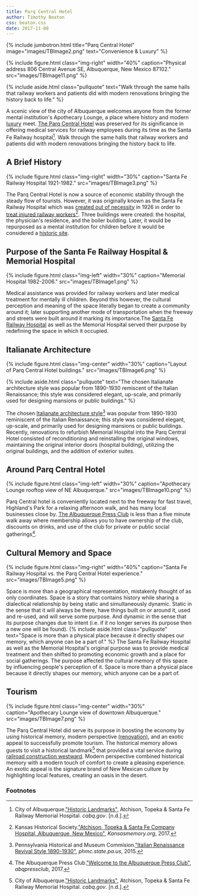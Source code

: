 ```yaml
---
title: Parq Central Hotel
author: Timothy Beaton
css: beaton.css
date: 2017-11-08
---
```


{% include jumbotron.html
title="Parq Central Hotel"
image="images/TBImage2.png"
text="Convenience & Luxury"
%}


{% include figure.html
  class="img-right"
  width="40%"
  caption="Physical address 806 Central Avenue SE, Albuquerque, New Mexico 87102."
  src="images/TBImage11.png"
%}
 
 {% include aside.html
  class="pullquote"
  text="Walk through the same halls that railway workers and patients did with modern renovations bringing the history back to life."
  %}
  
A scenic view of the city of Albuquerque welcomes  anyone from the former mental institution's Apothecary Lounge, a place where history and modern [luxury](http://www.hvlinteriors.com/single_gallery_HPC.html#.WfEJFBOPIlU) meet. [The Parq Central Hotel](http://hotelparqcentral.com) was preserved for its significance in offering medical services for railway employees during its time as the Santa Fe Railway hospital[^Preservation].
Walk through the same halls that railway workers and patients did with modern renovations bringing the history back to life.
  
## A Brief History

{% include figure.html
  class="img-right"
  width="30%"
  caption="Santa Fe Railway Hospital 1921-1982."
  src="images/TBImage3.png"
%}

The Parq Central Hotel is now a source of economic stability through the steady flow of tourists. However, it was originally known as the Santa Fe Railway Hospital which was [created out of necessity](https://web.stanford.edu/group/spatialhistory/cgi-bin/site/pub.php?id=65) in 1926 in order to [treat injured railway workers](http://www.kansasmemory.org/item/227818)[^Injured-workers]. Three buildings were created: the hospital, the physician's residence, and the boiler building. Later, it would be repurposed as a mental institution for children before it would be considered a [historic site](https://www.cabq.gov/planning/boards-commissions/landmarks-urban-conservation-commission/historic-landmarks).




## Purpose of the Santa Fe Railway Hospital & Memorial Hospital

{% include figure.html
  class="img-left"
  width="30%"
  caption="Memorial Hospital 1982-2006."
  src="images/TBImage1.png"
%}

Medical assistance was provided for railway workers and later medical treatment for mentally ill children. Beyond this however, the cultural perception and meaning of the space literally began to create a community around it; later supporting another mode of transportation when the freeway and streets were built around it marking its importance.The [Santa Fe Railway Hospital](http://www.bbc.com/travel/story/20130520-a-hospital-turned-hotel-in-new-mexico) as well as the Memorial Hospital served their purpose by redefining the space in which it occupied.




## Italianate Architecture

{% include figure.html
  class="img-center"
  width="30%"
  caption="Layout of Parq Central Hotel buildings."
  src="images/TBImage6.png"
%}

{% include aside.html
  class="pullquote"
  text="The chosen Italianate architecture style was popular from 1890-1930 remiscent of the Italian Renaissance; this style was considered elegant, up-scale, and primarily used for designing mansions or public buildings."
  %}
  
The chosen [Italianate architecture style](http://www.phmc.state.pa.us/portal/communities/architecture/styles/late-19th-century-revival.html)[^Italianate] was popular from 1890-1930 reminiscent of the Italian Renaissance; this style was considered elegant, up-scale, and primarily used for designing mansions or public buildings. Recently, renovations to refurbish Memorial Hospital into the Parq Central Hotel consisted of reconditioning and reinstalling the original windows, maintaining the original interior doors (hospital building), utilizing the original buildings, and the addition of exterior suites.

## Around Parq Central Hotel

{% include figure.html
  class="img-left"
  width="30%"
  caption="Apothecary Lounge rooftop view of NE Albuquerque."
  src="images/TBImage10.png"
%}
  
Parq Central hotel is conveniently located next to the freeway for fast travel, Highland's Park for a relaxing afternoon walk, and has many local businesses close by. [The Albuquerque Press Club](http://www.abqpressclub.com) is less than a five minute walk away where membership allows you to have ownership of the club, discounts on drinks, and use of the club for private or public social gatherings[^Alb-press-club].

## Cultural Memory and Space

{% include figure.html
  class="img-right"
  width="40%"
  caption="Santa Fe Railway Hospital vs. the Parq Central Hotel experience."
  src="images/TBImage5.png"
%}

Space is more than a geographical representation, mistakenly thought of as only coordinates. Space is a story that contains history while sharing a dialectical relationship by being static and simultaneously dynamic. Static in the sense that it will always be there, have things built on or around it, used and re-used, and will serve some purpose. And dynamic in the sense that its purpose changes due to intent (i.e. if it no longer serves its purpose then a new one will be found).
{% include aside.html
  class="pullquote"
  text="Space is more than a physical place because it directly shapes our memory, which anyone can be a part of."
  %}
The Santa Fe Railway Hospital as well as the Memorial Hospital's original purpose was to provide medical treatment and then shifted to promoting economic growth and a place for social gatherings. The purpose affected the cultural memory of this space by influencing people's perception of it. Space is more than a physical place because it directly shapes our memory, which anyone can be a part of.

## Tourism

{% include figure.html
  class="img-center"
  width="30%"
  caption="Apothecary Lounge view of downtown Albuquerque."
  src="images/TBImage7.png"
%}

The Parq Central Hotel did serve its purpose in boosting the economy by using historical memory, modern perspective [(renovation)](http://www.studioswarch.com/clone-hotel-parq-central), and an exotic appeal to successfully promote tourism. The historical memory allows guests to visit a historical landmark[^Landmark] that provided a vital service during [railroad construction westward](http://www.downtownacd.org/wp-content/uploads/2013/08/Central-Downtown-History-Architecture-.pdf). Modern perspective combined historical memory with a modern touch of comfort to create a pleasing experience. An exotic appeal is the signature brand of New Mexican culture by highlighting local features, creating an oasis in the desert.

### Footnotes

[^Preservation]: City of Albuquerque.["Historic Landmarks"](https://www.cabq.gov/planning/boards-commissions/landmarks-urban-conservation-commission/historic-landmarks), Atchison, Topeka & Santa Fe Railway Memorial Hospital. _cabq.gov_. [n.d.].

[^Injured-workers]: Kansas Historical Society.["Atchison, Topeka & Santa Fe Company Hospital, Albuquerque, New Mexico"](http://www.kansasmemory.org/item/227818), _Kansasmemory.org_, 2017.

[^Italianate]: Pennsylvania Historical and Museum Commision.["Italian Renaissance Revival Style 1890-1930"](http://www.phmc.state.pa.us/portal/communities/architecture/styles/italian-renaissance.html), _phmc.state.pa.us_, 2015.

[^Alb-press-club]: The Albuquerque Press Club.["Welcome to the Albuquerque Press Club"](http://www.abqpressclub.com), _abqpressclub_, 2017.

[^Landmark]: City of Albuquerque.["Historic Landmarks"](https://www.cabq.gov/planning/boards-commissions/landmarks-urban-conservation-commission/historic-landmarks), Atchison, Topeka & Santa Fe Railway Memorial Hospital. _cabq.gov_. [n.d.].

